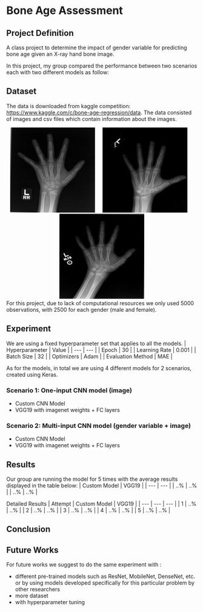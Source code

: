 # Bone Age Assessment

## Project Definition
A class project to determine the impact of gender variable for predicting bone age given an X-ray hand bone image.

In this project, my group compared the performance between two scenarios each with two different models as follow:

## Dataset
The data is downloaded from kaggle competition: https://www.kaggle.com/c/bone-age-regression/data. The data consisted of images and csv files which contain information about the images.
<div align="middle">
    <img src="sample_data\10000.png" height="224" width="224"/> &nbsp; &nbsp;
    <img src="sample_data\10001.png" height="224" width="224"/> &nbsp; &nbsp;
    <img src="sample_data\10002.png" height="224" width="224"/>
</div>
For this project, due to lack of computational resources we only used 5000 observations, with 2500 for each gender (male and female).

## Experiment
We are using a fixed hyperparameter set that applies to all the models.
| Hyperparameter | Value |
| --- | --- |
| Epoch | 30 |
| Learning Rate | 0.001 |
| Batch Size | 32 |
| Optimizers | Adam |
| Evaluation Method | MAE |

As for the models, in total we are using 4 different models for 2 scenarios, created using Keras.
### Scenario 1: One-input CNN model (image)
- Custom CNN Model
- VGG19 with imagenet weights + FC layers

### Scenario 2: Multi-input CNN model (gender variable + image)
- Custom CNN Model
- VGG19 with imagenet weights + FC layers

## Results
Our group are running the model for 5 times with the average results displayed in the table below:
| Custom Model | VGG19 |
| --- | --- |
| ..% | ..% |
| ..% | ..% |

Detailed Results
| Attempt | Custom Model | VGG19 |
| --- | --- | --- |
| 1 | ..% | ..% |
| 2 | ..% | ..% |
| 3 | ..% | ..% |
| 4 | ..% | ..% |
| 5 | ..% | ..% |

## Conclusion

## Future Works
For future works we suggest to do the same experiment with :
- different pre-trained models such as ResNet, MobileNet, DenseNet, etc. or by using models developed specifically for this particular problem by other researchers
- more dataset
- with hyperparameter tuning